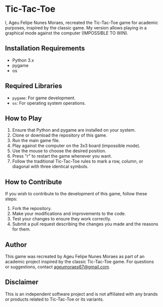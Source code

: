 # Tic-Tac-Toe

I, Ageu Felipe Nunes Moraes, recreated the Tic-Tac-Toe game for academic purposes, inspired by the classic game. My version allows playing in a graphical mode against the computer (IMPOSSIBLE TO WIN).

## Installation Requirements

- Python 3.x
- pygame
- os

## Required Libraries

- `pygame`: For game development.
- `os`: For operating system operations.

## How to Play

1. Ensure that Python and pygame are installed on your system.
2. Clone or download the repository of this game.
3. Run the main game file.
4. Play against the computer on the 3x3 board (impossible mode).
5. Use the mouse to choose the desired position.
6. Press "r" to restart the game whenever you want.
7. Follow the traditional Tic-Tac-Toe rules to mark a row, column, or diagonal with three identical symbols.

## How to Contribute

If you wish to contribute to the development of this game, follow these steps:

1. Fork the repository.
2. Make your modifications and improvements to the code.
3. Test your changes to ensure they work correctly.
4. Submit a pull request describing the changes you made and the reasons for them.

## Author

This game was recreated by Ageu Felipe Nunes Moraes as part of an academic project inspired by the classic Tic-Tac-Toe game.
For questions or suggestions, contact [ageumoraes67@gmail.com](mailto:ageumoraes67@gmail.com).

## Disclaimer

This is an independent software project and is not affiliated with any brands or products related to Tic-Tac-Toe or its variants.
